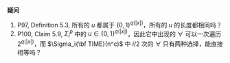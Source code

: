 **疑问**

1. P97, Definition 5.3, 所有的 $u$ 都属于 $\{0,1\}^{q(|x|)}$，所有的 $u$ 的长度都相同吗？
2. P100, Claim 5.9, $\Sigma^p_i$ 中的 $u\in\{0,1\}^{q(|x|)}$，因此它中出现的 $\forall$ 可以一次遍历 $2^{q(|x|)}$，而 $\Sigma_i{\bf TIME}(n^c)$ 中 $i/2$ 次的 $\forall$ 只有两种选择，能直接相等吗？